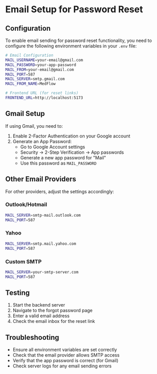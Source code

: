 # Email Setup for Password Reset

## Configuration

To enable email sending for password reset functionality, you need to configure the following environment variables in your `.env` file:

```bash
# Email Configuration
MAIL_USERNAME=your-email@gmail.com
MAIL_PASSWORD=your-app-password
MAIL_FROM=your-email@gmail.com
MAIL_PORT=587
MAIL_SERVER=smtp.gmail.com
MAIL_FROM_NAME=MedFlow

# Frontend URL (for reset links)
FRONTEND_URL=http://localhost:5173
```

## Gmail Setup

If using Gmail, you need to:

1. Enable 2-Factor Authentication on your Google account
2. Generate an App Password:
   - Go to Google Account settings
   - Security → 2-Step Verification → App passwords
   - Generate a new app password for "Mail"
   - Use this password as `MAIL_PASSWORD`

## Other Email Providers

For other providers, adjust the settings accordingly:

### Outlook/Hotmail
```bash
MAIL_SERVER=smtp-mail.outlook.com
MAIL_PORT=587
```

### Yahoo
```bash
MAIL_SERVER=smtp.mail.yahoo.com
MAIL_PORT=587
```

### Custom SMTP
```bash
MAIL_SERVER=your-smtp-server.com
MAIL_PORT=587
```

## Testing

1. Start the backend server
2. Navigate to the forgot password page
3. Enter a valid email address
4. Check the email inbox for the reset link

## Troubleshooting

- Ensure all environment variables are set correctly
- Check that the email provider allows SMTP access
- Verify that the app password is correct (for Gmail)
- Check server logs for any email sending errors
